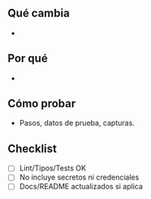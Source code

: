 ## Qué cambia
-

## Por qué
-

## Cómo probar
- Pasos, datos de prueba, capturas.

## Checklist
- [ ] Lint/Tipos/Tests OK
- [ ] No incluye secretos ni credenciales
- [ ] Docs/README actualizados si aplica
